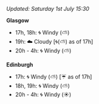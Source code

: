 *Updated: Saturday 1st July 15:30*

**Glasgow**

* 17h, 18h: :cyclone: Windy (:partly_sunny:)
* 19h: :cloud: Cloudy [:cyclone:(:partly_sunny:) as of 17h]
* 20h - 4h: :cyclone: Windy (:partly_sunny:)

**Edinburgh**

* 17h: :cyclone: Windy (:partly_sunny:) [:umbrella: as of 17h]
* 18h, 19h: :cyclone: Windy (:partly_sunny:)
* 20h - 4h: :cyclone: Windy (:sunny:)
